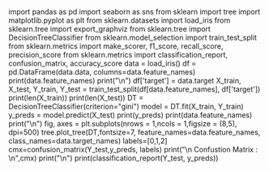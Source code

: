 import pandas as pd
import seaborn as sns
from sklearn import tree
import matplotlib.pyplot as plt
from sklearn.datasets import load_iris
from sklearn.tree import export_graphviz
from sklearn.tree import DecisionTreeClassifier
from sklearn.model_selection import train_test_split
from sklearn.metrics import make_scorer, f1_score, recall_score, precision_score
from sklearn.metrics import classification_report, confusion_matrix, accuracy_score
data = load_iris()
df = pd.DataFrame(data.data, columns=data.feature_names)
print(data.feature_names)
print("\n")
df['target'] = data.target
X_train, X_test, Y_train, Y_test = train_test_split(df[data.feature_names], df['target'])
print(len(X_train))
print(len(X_test))
DT = DecisionTreeClassifier(criterion="gini")
model = DT.fit(X_train, Y_train)
y_preds = model.predict(X_test)
print(y_preds)
print(data.feature_names)
print("\n")
fig, axes = plt.subplots(nrows = 1,ncols = 1,figsize = (8,5), dpi=500)
tree.plot_tree(DT,fontsize=7, feature_names=data.feature_names, class_names=data.target_names)
labels=[0,1,2]
cmx=confusion_matrix(Y_test,y_preds, labels)
print("\n Confustion Matrix : \n",cmx)
print("\n")
print(classification_report(Y_test, y_preds))
